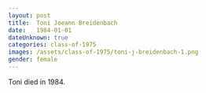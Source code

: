 ```yaml
---
layout: post
title:  Toni Joeann Breidenbach
date:   1984-01-01
dateUnknown: true
categories: class-of-1975
images: /assets/class-of-1975/toni-j-breidenbach-1.png
gender: female
---
```

Toni died in 1984. 
